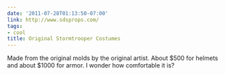 ```yaml
---
date: '2011-07-28T01:13:50-07:00'
link: http://www.sdsprops.com/
tags:
- cool
title: Original Stormtrooper Costumes
---
```


Made from the original molds by the original artist. About $500 for helmets and about $1000 for armor. I wonder how comfortable it is?
